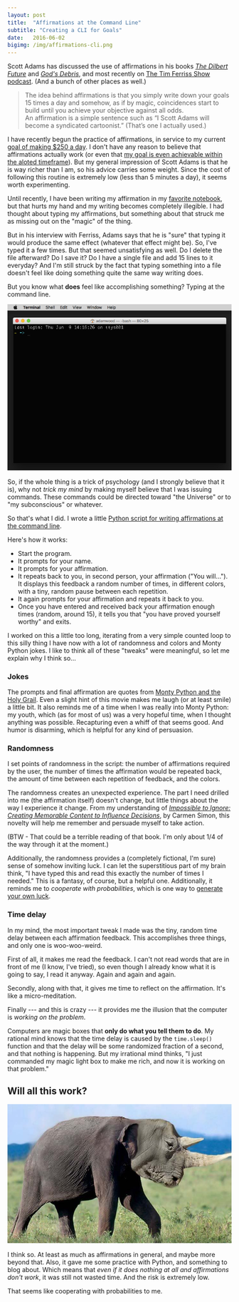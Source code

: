 ```yaml
---
layout: post
title:  "Affirmations at the Command Line"
subtitle: "Creating a CLI for Goals"
date:   2016-06-02
bigimg: /img/affirmations-cli.png
---
```


Scott Adams has discussed the use of affirmations in his books [_The Dilbert Future_](http://amzn.to/1UEIs5m) and [_God's Debris_](http://amzn.to/1U9qtH7), and most recently on [The Tim Ferriss Show podcast](http://fourhourworkweek.com/2015/09/22/scott-adams-the-man-behind-dilbert/). (And a bunch of other places as well.)

 > The idea behind affirmations is that you simply write down your goals 15 times a day and somehow, as if by magic, coincidences start to build until you achieve your objective against all odds.  
 > An affirmation is a simple sentence such as “I Scott Adams will become a syndicated cartoonist.” (That’s one I actually used.)

I have recently begun the practice of affirmations, in service to my current [goal of making $250 a day](http://250aday.github.io/2016-05-31-intro-goal/). I don't have any reason to believe that affirmations actually work (or even that [my goal is even achievable within the aloted timeframe](http://250aday.github.io/2016-06-01-good-goal/)). But my general impression of Scott Adams is that he is way richer than I am, so his advice carries some weight. Since the cost of following this routine is extremely low (less than 5 minutes a day), it seems worth experimenting.

Until recently, I have been writing my affirmation in my [favorite notebook](http://amzn.to/1rflAlr), but that hurts my hand and my writing becomes completely illegible. I had thought about typing my affirmations, but something about that struck me as missing out on the "magic" of the thing.

But in his interview with Ferriss, Adams says that he is "sure" that typing it would produce the same effect (whatever that effect might be). So, I've typed it a few times. But that seemed unsatisfying as well. Do I delete the file afterward? Do I save it? Do I have a single file and add 15 lines to it everyday? And I'm still struck by the fact that typing something into a file doesn't feel like doing something quite the same way writing does.

But you know what __does__ feel like accomplishing something? Typing at the command line.

![Terminal Window](/img/terminal-window.png)

So, if the whole thing is a trick of psychology (and I strongly believe that it is), why not _trick my mind_ by making myself believe that I was issuing commands. These commands could be directed toward "the Universe" or to "my subconscious" or whatever.

So that's what I did. I wrote a little [Python script for writing affirmations at the command line](https://gist.github.com/adammichaelwood/c58fa55350cce2f46ad0027f4c4e2097).

<!-- gist here -->

Here's how it works:

 - Start the program.
 - It prompts for your name.
 - It prompts for your affirmation.
 - It repeats back to you, in second person, your affirmation ("You will..."). It displays this feedback a random number of times, in different colors, with a tiny, random pause between each repetition.
 - It again prompts for your affirmation and repeats it back to you.
 - Once you have entered and received back your affirmation enough times (random, around 15), it tells you that "you have proved yourself worthy" and exits.

I worked on this a little too long, iterating from a very simple counted loop to this silly thing I have now with a lot of randomness and colors and Monty Python jokes. I like to think all of these "tweaks" were meaningful, so let me explain why I think so...

### Jokes

The prompts and final affirmation are quotes from [Monty Python and the Holy Grail](http://amzn.to/1UENHSu). Even a slight hint of this movie makes me laugh (or at least smile) a little bit. It also reminds me of a time when I was really into Monty Python: my youth, which (as for most of us) was a very hopeful time, when I thought anything was possible. Recapturing even a whiff of that seems good. And humor is disarming, which is helpful for any kind of persuasion.

### Randomness

I set points of randomness in the script: the number of affirmations required by the user, the number of times the affirmation would be repeated back, the amount of time between each repetition of feedback, and the colors.

The randomness creates an unexpected experience. The part I need drilled into me (the affirmation itself) doesn't change, but little things about the way I experience it change. From my understanding of [_Impossible to Ignore: Creating Memorable Content to Influence Decisions_](http://amzn.to/1PMTfi0), by Carmen Simon, this novelty will help me remember and persuade myself to take action.

(BTW - That could be a terrible reading of that book. I'm only about 1/4 of the way through it at the moment.)

Additionally, the randomness provides a (completely fictional, I'm sure) sense of somehow inviting luck. I can let the superstitious part of my brain think, "I have typed this and read this exactly the number of times I needed." This is a fantasy, of course, but a helpful one. Additionally, it reminds me to _cooperate with probabilities_, which is one way to [generate your own luck](http://lifehacker.com/how-to-create-your-own-luck-1693949106).

### Time delay

In my mind, the most important tweak I made was the tiny, random time delay between each affirmation feedback. This accomplishes three things, and only one is woo-woo-weird.

First of all, it makes me read the feedback. I can't not read words that are in front of me (I know, I've tried), so even though I already know what it is going to say, I read it anyway. Again and again and again.

Secondly, along with that, it gives me time to reflect on the affirmation. It's like a micro-meditation.

Finally --- and this is crazy --- it provides me the illusion that the computer is _working on the problem_.

Computers are magic boxes that **only do what you tell them to do**. My rational mind knows that the time delay is caused by the `time.sleep()` function and that the delay will be some randomized fraction of a second, and that nothing is happening. But my irrational mind thinks, "I just commanded my magic light box to make me rich, and now it is working on that problem."

## Will all this work?

![Elliphino](/img/elliphino.jpg)

I think so. At least as much as affirmations in general, and maybe more beyond that. Also, it gave me some practice with Python, and something to blog about. Which means that _even if it does nothing at all and affirmations don't work_, it was still not wasted time. And the risk is extremely low.

That seems like cooperating with probabilities to me.
